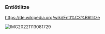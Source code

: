 ### Entlötlitze 

https://de.wikipedia.org/wiki/Entl%C3%B6tlitze

![IMG20221113081729](https://user-images.githubusercontent.com/69573151/204136157-3219cb44-e27c-463e-a080-fec39ae59f59.jpg)
